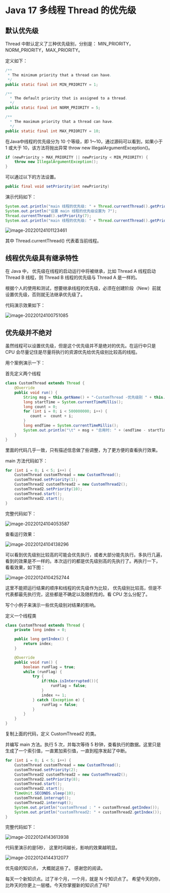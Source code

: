 # Java 17 多线程 Thread 的优先级

## 默认优先级

Thread 中默认定义了三种优先级别，分别是： MIN_PRIORITY， NORM_PRIORITY，MAX_PRIORITY。

定义如下：

```java
/**
 * The minimum priority that a thread can have.
 */
public static final int MIN_PRIORITY = 1;

/**
  * The default priority that is assigned to a thread.
  */
public static final int NORM_PRIORITY = 5;

/**
  * The maximum priority that a thread can have.
  */
public static final int MAX_PRIORITY = 10;
```

在Java中线程的优先级分为 10 个等级，即 1～10，通过源码可以看到，如果小于 1 或大于 10，该方法将抛出异常 throw new IllegalArgumentException()。

```java
if (newPriority > MAX_PRIORITY || newPriority < MIN_PRIORITY) {
	throw new IllegalArgumentException();
}
```

可以通过以下的方法设置。

```java
public final void setPriority(int newPriority) 
```

演示代码如下：

```java
System.out.println("main 线程的优先级: " + Thread.currentThread().getPriority());
System.out.println("设置 main 线程的优先级设置为 7");
Thread.currentThread().setPriority(7);
System.out.println("main 线程的优先级: " + Thread.currentThread().getPriority());
```

![image-20220124101123461](https://cdn.jsdelivr.net/gh/xymiao/xymiaocdn/res/2022/202201/image-20220124101123461.png)

其中 Thread.currentThread() 代表着当前线程。

## 线程优先级具有继承特性

在 Java 中， 优先级在线程的启动运行中将被继承，比如 Thread A 线程启动 Thread B 线程，则 Thread B 线程的优先级与 Thread A 是一样的。

根据个人的使用和测试，想要继承线程的优先级，必须在创建阶段（New）前就设置优先级，否则就无法继承优先级了。

代码演示效果如下：

![image-20220124100751085](https://cdn.jsdelivr.net/gh/xymiao/xymiaocdn/res/2022/202201/image-20220124100751085.png)

## 优先级并不绝对

虽然线程可以设置优先级，但是这个优先级并不是绝对的优先。在运行中只是 CPU 会尽量记住是尽量将执行的资源优先给优先级别比较高的线程。

用个案例演示一下：

首先定义两个线程

```java
class CustomThread extends Thread {
    @Override
    public void run() {
        String msg = this.getName() + "-CustomThread -优先级别 " + this.getPriority();
        long startTime = System.currentTimeMillis();
        long count = 0;
        for (int i = 0; i < 500000000; i++) {
           count =  count + i;
        }
        long endTime = System.currentTimeMillis();
        System.out.println("\t" + msg + "总用时: " + (endTime - startTime) + " 毫秒");
    }
}
```

里面的代码几乎一致，只有描述信息做了些调整，为了更方便的查看执行效果。

main 方法代码如下：

```java
for (int i = 0; i < 5; i++) {
    CustomThread customThread = new CustomThread();
    customThread.setPriority(1);
    CustomThread2 customThread2 = new CustomThread2();
    customThread2.setPriority(10);
    customThread.start();
    customThread2.start();
}
```

完整代码如下：

![image-20220124104053587](https://cdn.jsdelivr.net/gh/xymiao/xymiaocdn/res/2022/202201/image-20220124104053587.png)

查看运行效果：

![image-20220124104138296](https://cdn.jsdelivr.net/gh/xymiao/xymiaocdn/res/2022/202201/image-20220124104138296.png)

可以看到优先级别比较高的可能会优先执行，或者大部分能先执行。多执行几遍，看到的效果是不一样的。本次运行的都是优先级别高的先执行了。再执行一下， 看看效果，如下图：

![image-20220124104252744](https://cdn.jsdelivr.net/gh/xymiao/xymiaocdn/res/2022/202201/image-20220124104252744.png)

这里不能把运行结果的顺序和线程的优先级作为比较， 优先级别比较高，但是不代表都最先执行完，这些都是不确定以及随机性的。看 CPU 怎么分配了。

写个小例子来演示一些优先级别对结果的影响。 

定义一个线程类

```java
class CustomThread extends Thread {
    private long index = 0;

    public long getIndex() {
        return index;
    }

    @Override
    public void run() {
        boolean runFlag = true;
        while (runFlag) {
            try {
                if(this.isInterrupted()){
                    runFlag = false;
                }
                index += 1;
            } catch (Exception e) {
                runFlag = false;
            }
        }
    }
}
```

复制上面的代码，定义 CustomThread2 的类。

并编写 main 方法。执行 5 次，并每次等待 5 秒钟，查看执行的数据。这里只是生成了一个索引值，一直累加索引值，一直到程序发起了中断。

```java
for (int i = 0; i < 5; i++) {
    CustomThread customThread = new CustomThread();
    customThread.setPriority(2);
    CustomThread2 customThread2 = new CustomThread2();
    customThread2.setPriority(8);
    customThread.start();
    customThread2.start();
    TimeUnit.SECONDS.sleep(10);
    customThread.interrupt();
    customThread2.interrupt();
    System.out.println("customThread : " + customThread.getIndex());
    System.out.println("customThread2: " + customThread2.getIndex());
}
```

完整代码如下：

![image-20220124143613938](https://cdn.jsdelivr.net/gh/xymiao/xymiaocdn/res/2022/202201/image-20220124143613938.png)

代码里演示的是5秒， 这里时间越长，影响的效果越明显。

![image-20220124144312077](https://cdn.jsdelivr.net/gh/xymiao/xymiaocdn/res/2022/202201/image-20220124144312077.png)

优先级的知识点， 大概就这些了。 感谢您的阅读。

每天一个新知识点。过了半个月，一个月，就是 N 个知识点了。 希望今天的你，比昨天的你更上一层楼。今天你掌握新的知识点了吗?